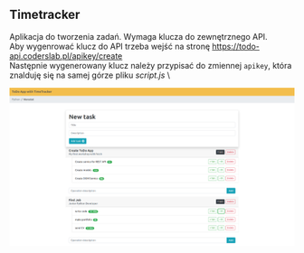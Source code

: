 Timetracker
------------

Aplikacja do tworzenia zadań. Wymaga klucza do zewnętrznego API. \
Aby wygenrować klucz do API trzeba wejść na stronę https://todo-api.coderslab.pl/apikey/create \
Następnie wygenerowany klucz należy przypisać do zmiennej `apikey`, która znalduję się na samej górze pliku _script.js_ \

![timetracker screenshot](https://github.com/andree0/timetracker/blob/main/timetracker.PNG)
